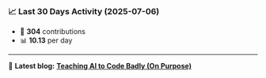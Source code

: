 <!--START_STATS-->
### 📈 Last 30 Days Activity (2025-07-06)  
- 🧮 **304** contributions  
- 📊 **10.13** per day
---
📝 **Latest blog:** [**Teaching AI to Code Badly (On Purpose)**](https://andriak.com/blog/badly-trained-ai)
<!--END_STATS-->
